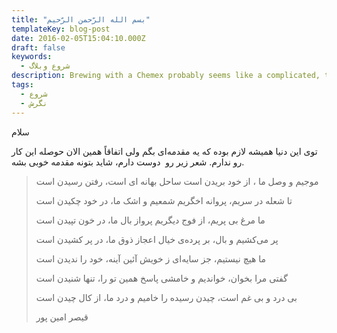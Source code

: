 ```yaml
---
title: "بسم الله الرّحمن الرّحیم"
templateKey: blog-post
date: 2016-02-05T15:04:10.000Z
draft: false
keywords:
  - شروع وبلاگ
description: Brewing with a Chemex probably seems like a complicated, time-consuming ordeal, but once you get used to the process, it becomes a soothing ritual that's worth the effort every time.
tags:
  - شروع
  - نگرش
---
```


سلام

توی این دنیا همیشه لازم بوده که یه مقدمه‌ای بگم ولی اتفاقاً همین الان حوصله این کار رو ندارم. شعر زیر رو  دوست دارم، شاید بتونه مقدمه خوبی بشه.

> موجیم و وصل ما ، از خود بریدن است ساحل بهانه ای است، رفتن رسیدن است
> 
> تا شعله در سریم، پروانه اخگریم شمعیم و اشک ما، در خود چکیدن است
> 
> ما مرغ بی پریم، از فوج دیگریم پرواز بال ما، در خون تپیدن است
> 
> پر می‌کشیم و بال، بر پرده‌ی خیال اعجاز ذوق ما، در پر کشیدن است
> 
> ما هیچ نیستیم، جز سایه‌ای ز خویش آئین آینه، خود را ندیدن است
> 
> گفتی مرا بخوان، خواندیم و خامشی پاسخ همین تو را، تنها شنیدن است
> 
> بی درد و بی غم است، چیدن رسیده را خامیم و درد ما، از کال چیدن است
> 
> قیصر امین پور
